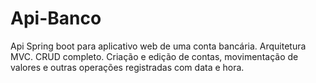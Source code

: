 # Api-Banco
Api Spring boot para aplicativo web de uma conta bancária. Arquitetura MVC. CRUD completo. Criação e edição de contas, movimentação de valores e outras operações registradas com data e hora.
